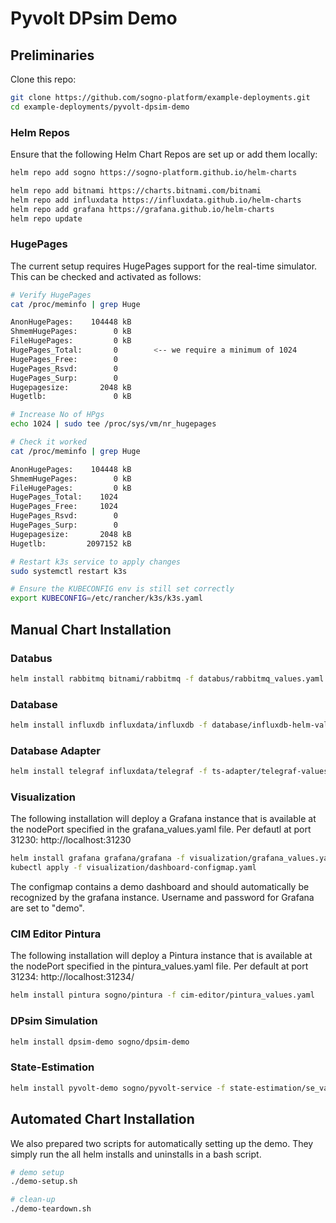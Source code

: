 # Pyvolt DPsim Demo

## Preliminaries

Clone this repo:
```bash
git clone https://github.com/sogno-platform/example-deployments.git
cd example-deployments/pyvolt-dpsim-demo
```

### Helm Repos

Ensure that the following Helm Chart Repos are set up or add them locally:

```bash
helm repo add sogno https://sogno-platform.github.io/helm-charts

helm repo add bitnami https://charts.bitnami.com/bitnami
helm repo add influxdata https://influxdata.github.io/helm-charts
helm repo add grafana https://grafana.github.io/helm-charts
helm repo update
```
### HugePages

The current setup requires HugePages support for the real-time simulator. This can be checked and activated as follows:

```bash
# Verify HugePages
cat /proc/meminfo | grep Huge

AnonHugePages:    104448 kB
ShmemHugePages:        0 kB
FileHugePages:         0 kB
HugePages_Total:       0		<-- we require a minimum of 1024
HugePages_Free:        0
HugePages_Rsvd:        0
HugePages_Surp:        0
Hugepagesize:       2048 kB
Hugetlb:               0 kB

# Increase No of HPgs
echo 1024 | sudo tee /proc/sys/vm/nr_hugepages

# Check it worked
cat /proc/meminfo | grep Huge

AnonHugePages:    104448 kB
ShmemHugePages:        0 kB
FileHugePages:         0 kB
HugePages_Total:    1024
HugePages_Free:     1024
HugePages_Rsvd:        0
HugePages_Surp:        0
Hugepagesize:       2048 kB
Hugetlb:         2097152 kB

# Restart k3s service to apply changes
sudo systemctl restart k3s

# Ensure the KUBECONFIG env is still set correctly
export KUBECONFIG=/etc/rancher/k3s/k3s.yaml
```

## Manual Chart Installation

### Databus

```bash
helm install rabbitmq bitnami/rabbitmq -f databus/rabbitmq_values.yaml
```

### Database

```bash
helm install influxdb influxdata/influxdb -f database/influxdb-helm-values.yaml
```

### Database Adapter

```bash
helm install telegraf influxdata/telegraf -f ts-adapter/telegraf-values.yaml
```

### Visualization

The following installation will deploy a Grafana instance that is available at the nodePort specified in the grafana_values.yaml file. 
Per defautl at port 31230: http://localhost:31230

```bash
helm install grafana grafana/grafana -f visualization/grafana_values.yaml
kubectl apply -f visualization/dashboard-configmap.yaml
```
The configmap contains a demo dashboard and should automatically be recognized by the grafana instance. Username and password for Grafana are set to "demo".

### CIM Editor Pintura

The following installation will deploy a Pintura instance that is available at the nodePort specified in the pintura_values.yaml file. 
Per default at port 31234: http://localhost:31234/

```bash
helm install pintura sogno/pintura -f cim-editor/pintura_values.yaml 
```
### DPsim Simulation

```bash
helm install dpsim-demo sogno/dpsim-demo
```

### State-Estimation
```bash
helm install pyvolt-demo sogno/pyvolt-service -f state-estimation/se_values.yaml
```

## Automated Chart Installation

We also prepared two scripts for automatically setting up the demo. They simply run the all helm installs and uninstalls in a bash script.

```bash
# demo setup
./demo-setup.sh

# clean-up
./demo-teardown.sh
```
